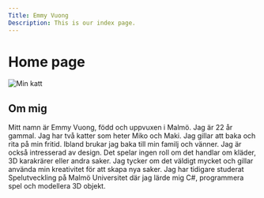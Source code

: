 ```yaml
---
Title: Emmy Vuong
Description: This is our index page.
---
```


Home page
==========================

![Min katt](image/cat.jpg)

Om mig
--------------------------
Mitt namn är Emmy Vuong, född och uppvuxen i Malmö. Jag är 22 år gammal. Jag har två katter som heter Miko och Maki. Jag gillar att baka och rita på min fritid. Ibland brukar jag baka till min familj och vänner. Jag är också intresserad av design. Det spelar ingen roll om det handlar om kläder, 3D karakrärer eller andra saker. Jag tycker om det väldigt mycket och gillar använda min kreativitet för att skapa nya saker. Jag har tidigare studerat Spelutveckling på Malmö Universitet där jag lärde mig C#, programmera spel och modellera 3D objekt.
